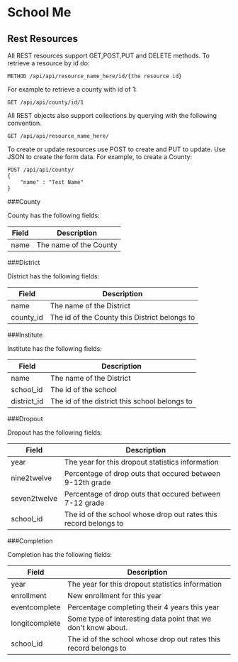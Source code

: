 School Me
========================================================================


Rest Resources
------------------------------------------------------------------------

All REST resources support GET,POST,PUT and DELETE methods. To retrieve 
a resource by id do: 

    METHOD /api/api/resource_name_here/id/{the resource id}

For example to retrieve a county with id of 1:

    GET /api/api/county/id/1

All REST objects also support collections by querying with the following
convention.

    GET /api/api/resource_name_here/

To create or update resources use POST to create and PUT to update. Use
JSON to create the form data. For example, to create a County:

    POST /api/api/county/
    { 
        "name" : "Test Name"
    }



###County

County has the following fields: 
<table>
    <thead>
        <tr>
            <th>Field</th>
            <th>Description</th>
        </tr>               
    </thead>
    <tbody>
        <tr>
            <td>name</td>
            <td>The name of the County</td>
        </tr>           
    </tbody>
</table>


###District

District has the following fields: 
<table>
    <thead>
        <tr>
            <th>Field</th>
            <th>Description</th>
        </tr>               
    </thead>
    <tbody>
        <tr>
            <td>name</td>
            <td>The name of the District</td>
        </tr>           
        <tr>
            <td>county_id</td>
            <td>The id of the County this District belongs to</td>
        </tr>           
    </tbody>
</table>

###Institute

Institute has the following fields:
<table>
    <thead>
        <tr>
            <th>Field</th>
            <th>Description</th>
        </tr>               
    </thead>
    <tbody>
        <tr>
            <td>name</td>
            <td>The name of the District</td>
        </tr>           
        <tr>
            <td>school_id</td>
            <td>The id of the school</td>
        </tr>           
        <tr>
            <td>district_id</td>
            <td>The id of the district this school belongs to</td>
        </tr>           
    </tbody>
</table>


###Dropout

Dropout has the following fields:
<table>
    <thead>
        <tr>
            <th>Field</th>
            <th>Description</th>
        </tr>               
    </thead>
    <tbody>
        <tr>
            <td>year</td>
            <td>The year for this dropout statistics information</td>
        </tr>           
        <tr>
            <td>nine2twelve</td>
            <td>Percentage of drop outs that occured between 9-12th grade</td>
        </tr>           
        <tr>
            <td>seven2twelve</td>
            <td>Percentage of drop outs that occured between 7-12 grade</td>
        </tr>           
        <tr>
            <td>school_id</td>
            <td>The id of the school whose drop out rates this record belongs to</td>
        </tr>           
    </tbody>
</table>


###Completion

Completion has the following fields:
<table>
    <thead>
        <tr>
            <th>Field</th>
            <th>Description</th>
        </tr>               
    </thead>
    <tbody>
        <tr>
            <td>year</td>
            <td>The year for this dropout statistics information</td>
        </tr>           
        <tr>
            <td>enrollment</td>
            <td>New enrollment for this year</td>
        </tr>           
        <tr>
            <td>eventcomplete</td>
            <td>Percentage completing their 4 years this year</td>
        </tr>           
        <tr>
            <td>longitcomplete</td>
            <td>Some type of interesting data point that we don't know about.</td>
        </tr>           
        <tr>
            <td>school_id</td>
            <td>The id of the school whose drop out rates this record belongs to</td>
        </tr>           
    </tbody>
</table>